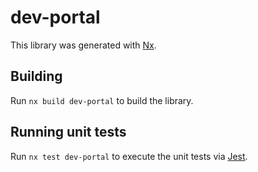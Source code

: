 # dev-portal

This library was generated with [Nx](https://nx.dev).

## Building

Run `nx build dev-portal` to build the library.

## Running unit tests

Run `nx test dev-portal` to execute the unit tests via [Jest](https://jestjs.io).
